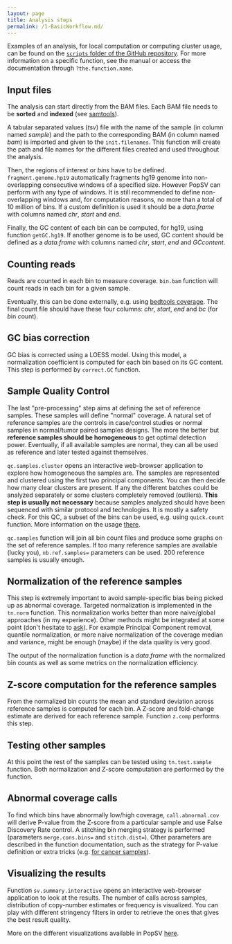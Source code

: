 ```yaml
---
layout: page
title: Analysis steps
permalink: /1-BasicWorkflow.md/
---
```


Examples of an analysis, for local computation or computing cluster usage, can be found on the [`scripts` folder of the GitHub repository](https://github.com/jmonlong/PopSV/tree/forPaper/scripts). For more information on a specific function, see the manual or access the documentation through `?the.function.name`.

## Input files
The analysis can start directly from the BAM files. Each BAM file needs to be **sorted** and **indexed** (see [samtools](http://www.htslib.org/)).

A tabular separated values (*tsv*) file with the name of the sample (in column named *sample*) and the path to the corresponding BAM (in column named *bam*) is imported and  given to the `init.filenames`. This function will create the path and file names for the different files created and used throughout the analysis.

Then, the regions of interest or *bins* have to be defined. `fragment.genome.hp19` automatically fragments hg19 genome into non-overlapping consecutive windows of a specified size. However PopSV can perform with any type of windows. It is still recommended to define non-overlapping windows and, for computation reasons, no more than a total of 10 million of bins. If a custom definition is used it should be a *data.frame* with columns named *chr*, *start* and *end*.

Finally, the GC content of each bin can be computed, for hg19, using function `getGC.hg19`. If another genome is to be used, GC content should be defined as a *data.frame* with columns named *chr*, *start*, *end* and *GCcontent*.

## Counting reads
Reads are counted in each bin to measure coverage. `bin.bam` function will count reads in each bin for a given sample.

Eventually, this can be done externally, e.g. using [bedtools coverage](http://bedtools.readthedocs.org/en/latest/content/tools/coverage.html). The final count file should have these four columns: *chr*, *start*, *end* and *bc* (for *b*in *c*ount).

## GC bias correction
GC bias is corrected using a LOESS model. Using this model, a normalization coefficient is computed for each bin based on its GC content. This step is performed by `correct.GC` function.

## Sample Quality Control
The last "pre-processing" step aims at defining the set of reference samples. These samples will define "normal" coverage. A natural set of reference samples are the controls in case/control studies or normal samples in normal/tumor paired samples designs. The more the better but **reference samples should be homogeneous** to get optimal detection power. Eventually, if all available samples are normal, they can all be used as reference and later tested against themselves. 

`qc.samples.cluster` opens an interactive web-browser application to explore how homogeneous the samples are. The samples are represented and clustered using the first two principal components. You can then decide how many clear clusters are present. If any the different batches could be analyzed separately or some clusters completely removed (outliers). **This step is usually not necessary** because samples analyzed should have been sequenced with similar protocol and technologies. It is mostly a safety check. For this QC, a subset of the bins can be used, e.g. using `quick.count` function. More information on the usage [there](3-Visualization.md#data-quality-before-analysis).

`qc.samples` function will join all bin count files and produce some graphs on the set of reference samples. If too many reference samples are available (lucky you), `nb.ref.samples=` parameters can be used. 200 reference samples is usually enough.

## Normalization of the reference samples

This step is extremely important to avoid sample-specific bias being picked up as abnormal coverage. Targeted normalization is implemented in the `tn.norm` function. This normalization works better than more naive/global approaches (in my experience). Other methods might be integrated at some point (don't hesitate to [ask](https://github.com/jmonlong/PopSV/issues)). For example Principal Component removal, quantile normalization, or more naive normalization of the coverage median and variance, might be enough (maybe) if the data quality is very good.

The output of the normalization function is a *data.frame* with the normalized bin counts as well as some metrics on the normalization efficiency.

## Z-score computation for the reference samples

From the normalized bin counts the mean and standard deviation across reference samples is computed for each bin. A Z-score and fold-change estimate are derived for each reference sample. Function `z.comp` performs this step.

## Testing other samples

At this point the rest of the samples can be tested using `tn.test.sample` function. Both normalization and Z-score computation are performed by the function.

## Abnormal coverage calls
To find which bins have abnormally low/high coverage, `call.abnormal.cov` will derive P-value from the Z-score from a particular sample and use False Discovery Rate control. A stitching bin merging strategy is performed (parameters `merge.cons.bins=` and `stitch.dist=`). Other parameters are described in the function documentation, such as the strategy for P-value definition or extra tricks (e.g. [for cancer samples](4-Cancer.md)). 

## Visualizing the results
Function `sv.summary.interactive` opens an interactive web-browser application to look at the results. The number of calls across samples, distribution of copy-number estimates or frequency is visualized. You can play with different stringency filters in order to retrieve the ones that gives the best result quality.

More on the different visualizations available in PopSV [here](3-Visualization.md).
